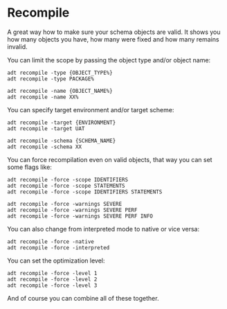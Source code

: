 # Recompile

A great way how to make sure your schema objects are valid.
It shows you how many objects you have, how many were fixed and how many remains invalid.

You can limit the scope by passing the object type and/or object name:

```
adt recompile -type {OBJECT_TYPE%}
adt recompile -type PACKAGE%
```
```
adt recompile -name {OBJECT_NAME%}
adt recompile -name XX%
```

You can specify target environment and/or target scheme:

```
adt recompile -target {ENVIRONMENT}
adt recompile -target UAT
```
```
adt recompile -schema {SCHEMA_NAME}
adt recompile -schema XX
```

You can force recompilation even on valid objects, that way you can set some flags like:

```
adt recompile -force -scope IDENTIFIERS
adt recompile -force -scope STATEMENTS
adt recompile -force -scope IDENTIFIERS STATEMENTS
```
```
adt recompile -force -warnings SEVERE
adt recompile -force -warnings SEVERE PERF
adt recompile -force -warnings SEVERE PERF INFO
```

You can also change from interpreted mode to native or vice versa:

```
adt recompile -force -native
adt recompile -force -interpreted
```

You can set the optimization level:

```
adt recompile -force -level 1
adt recompile -force -level 2
adt recompile -force -level 3
```

And of course you can combine all of these together.

